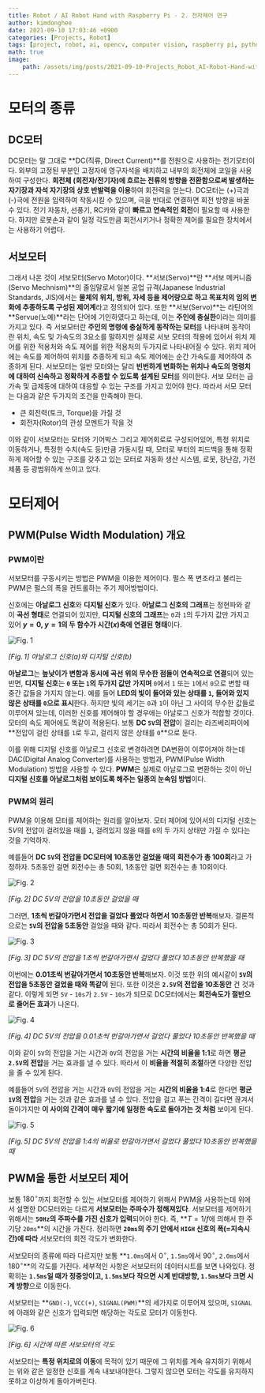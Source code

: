 ```yaml
---
title: Robot / AI Robot Hand with Raspberry Pi - 2. 전자제어 연구
author: kimdonghee
date: 2021-09-10 17:03:46 +0900
categories: [Projects, Robot]
tags: [project, robot, ai, opencv, computer vision, raspberry pi, python]
math: true
image:
    path: /assets/img/posts/2021-09-10-Projects_Robot_AI-Robot-Hand-with-Raspberry-Pi-2-전자제어-연구/preview.jpeg
---
```


# **모터의 종류**

## **DC모터**

DC모터는 말 그대로 **DC(직류, Direct Current)**를 전원으로 사용하는 전기모터이다. 외부의 고정된 부분인 고정자에 영구자석을 배치하고 내부의 회전체에 코일을 사용하여 구성한다. **회전체 (회전자/전기자)에 흐르는 전류의 방향을 전환함으로써 발생하는 자기장과 자석 자기장의 상호 반발력을 이용**하여 회전력을 얻는다. DC모터는 (+)극과 (-)극에 전원을 입력하여 작동시킬 수 있으며, 극을 반대로 연결하면 회전 방향을 바꿀 수 있다. 전기 자동차, 선풍기, RC카와 같이 **빠르고 연속적인 회전**이 필요할 때 사용한다. 하지만 로봇손과 같이 일정 각도만큼 회전시키거나 정확한 제어를 필요한 장치에서는 사용하기 어렵다.

## **서보모터**

그래서 나온 것이 서보모터(Servo Motor)이다. **서보(Servo)**란 **서보 메커니즘(Servo Mechnism)**의 줄임말로서 일본 공업 규격(Japanese Industrial Standards, JIS)에서는 **물체의 위치, 방위, 자세 등을 제어량으로 하고 목표치의 임의 변화에 추종하도록 구성된 제어계**라고 정의되어 있다. 또한 **서보(Servo)**는 라틴어의 **Servue(노예)**라는 단어에 기인하였다고 하는데, 이는 **주인에 충실한**이라는 의미를 가지고 있다. 즉 서보모터란 **주인의 명령에 충실하게 동작하는 모터**를 나타내며 동작이란 위치, 속도 및 가속도의 3요소를 말하지만 실제로 서보 모터의 적용에 있어서 위치 제어를 위한 적용처와 속도 제어를 위한 적용처의 두가지로 나타내어질 수 있다. 위치 제어에는 속도를 제어하여 위치를 추종하게 되고 속도 제어에는 순간 가속도를 제어하여 추종하게 된다. 서보모터는 일반 모터와는 달리 **빈번하게 변화하는 위치나 속도의 명령치에 대하여 신속하고 정확하게 추종할 수 있도록 설계된 모터**를 의미한다. 서보 모터는 급가속 및 급제동에 대하여 대응할 수 있는 구조를 가지고 있어야 한다. 따라서 서모 모터는 다음과 같은 두가지의 조건을 만족해야 한다.

- 큰 회전력(토크, Torque)을 가질 것
- 회전자(Rotor)의 관성 모멘트가 작을 것

이와 같이 서보모터는 모터와 기어박스 그리고 제어회로로 구성되어있어, 특정 위치로 이동하거나, 특정한 수치(속도 등)만큼 가동시킬 때, 모터로 부터의 피드백을 통해 정확하게 제어할 수 있는 구조를 갖추고 있는 모터로 자동화 생산 시스템, 로봇, 장난감, 가전제품 등 광범위하게 쓰이고 있다.

# **모터제어**

## **PWM(Pulse Width Modulation) 개요**

### **PWM이란**

서보모터를 구동시키는 방법은 PWM을 이용한 제어이다. 펄스 폭 변조라고 불리는 PWM은 펄스의 폭을 컨트롤하는 주기 제어방법이다.

신호에는 **아날로그 신호**와 **디지털 신호**가 있다. **아날로그 신호의 그래프**는 정현파와 같이 **곡선 형태**로 연결되어 있지만, **디지털 신호의 그래프**는 `0`과 `1`의 두가지 값만 가지고 있어 **$y=0$, $y=1$의 두 함수가 시간($x$)축에 연결된 형태**이다.

![Fig. 1](/assets/img/posts/2021-09-10-Projects_Robot_AI-Robot-Hand-with-Raspberry-Pi-2-전자제어-연구/fig_1.png)

*$[Fig.\,1]$ 아날로그 신호(a)와 디지털 신호(b)*

**아날로그**는 **높낮이가 변함과 동시에 곡선 위의 무수한 점들이 연속적으로 연결**되어 있는 반면, **디지털 신호**는 **`0` 또는 `1`의 두가지 값만 가지며** `0`에서 `1` 또는 `1`에서 `0`으로 변할 때 중간 값들을 가지지 않는다. 예를 들어 **LED의 빛이 들어와 있는 상태를 `1`, 들어와 있지 않은 상태를 `0`으로 표시**한다. 하지만 빛의 세기는 `0`과 `1`이 아닌 그 사이의 무수한 값들로 이루어져 있는데, 이러한 신호를 제어해야 할 경우에는 아날로그 신호가 적합할 것이다. 모터의 속도 제어에도 똑같이 적용된다. 보통 **DC `5V`의 전압**이 걸리는 라즈베리파이에 **전압이 걸린 상태를 `1`로 두고, 걸리지 않은 상태를 `0`**으로 둔다.

이를 위해 디지털 신호를 아날로그 신호로 변경하려면 DA변환이 이루어져야 하는데 DAC(Digital Analog Converter)를 사용하는 방법과, PWM(Pulse Width Modulation) 방법을 사용할 수 있다. **PWM**은 실제로 아날로그로 변환하는 것이 아닌 **디지털 신호를 아날로그처럼 보이도록 해주는 일종의 눈속임 방법**이다.

### **PWM의 원리**

PWM을 이용해 모터를 제어하는 원리를 알아보자. 모터 제어에 있어서의 디지털 신호는 $5V$의 전압이 걸려있을 때를 `1`, 걸려있지 않을 때를 `0`의 두 가지 상태만 가질 수 있다는 것을 기억하자.

예를들어 **DC `5V`의 전압을 DC모터에 10초동안 걸었을 때의 회전수가 총 100회**라고 가정하자. 5초동안 걸면 회전수는 총 50회, 1초동안 걸면 회전수는 총 10회이다.

![Fig. 2](/assets/img/posts/2021-09-10-Projects_Robot_AI-Robot-Hand-with-Raspberry-Pi-2-전자제어-연구/fig_2.png)

*$[Fig.\,2]$ DC $5V$의 전압을 10초동안 걸었을 때*

그러면, **1초씩 번갈아가면서 전압을 걸었다 풀었다 하면서 10초동안 반복**해보자. 결론적으로는 **`5V`의 전압을 5초동안** 걸었을 때와 같다. 따라서 회전수는 총 50회가 된다.

![Fig. 3](/assets/img/posts/2021-09-10-Projects_Robot_AI-Robot-Hand-with-Raspberry-Pi-2-전자제어-연구/fig_3.png)

*$[Fig.\,3]$ DC $5V$의 전압을 1초씩 번갈아가면서 걸었다 풀었다 10초동안 반복했을 때*

이번에는 **0.01초씩 번갈아가면서 10초동안 반복**해보자. 이것 또한 위의 예시같이 **`5V`의 전압을 5초동안 걸었을 때와 똑같이** 된다. 또한 이것은 **`2.5V`의 전압을 10초동안** 건 것과 같다. 이렇게 되면 `5V` - `10s`가 `2.5V` - `10s`가 되므로 DC모터에서는 **회전속도가 절반으로 줄어든 효과**가 나온다.

![Fig. 4](/assets/img/posts/2021-09-10-Projects_Robot_AI-Robot-Hand-with-Raspberry-Pi-2-전자제어-연구/fig_4.png)

*$[Fig.\,4]$ DC $5V$의 전압을 0.01초씩 번갈아가면서 걸었다 풀었다 10초동안 반복했을 때*

이와 같이 `5V`의 전압을 거는 시간과 `0V`의 전압을 거는 **시간의 비율을 1:1**로 하면 **평균 `2.5V`의 전압**을 거는 효과를 낼 수 있다. 따라서 이 **비율을 적절히 조절**하면 다양한 전압을 줄 수 있게 된다.

예를들어 `5V`의 전압을 거는 시간과 `0V`의 전압을 거는 **시간의 비율을 1:4**로 한다면 **평균 `1V`의 전압**을 거는 것과 같은 효과를 낼 수 있다. 전압을 걸고 푸는 간격이 길다면 끊겨서 돌아가지만 **이 사이의 간격이 매우 짧기에 일정한 속도로 돌아가는 것 처럼** 보이게 된다.

![Fig. 5](/assets/img/posts/2021-09-10-Projects_Robot_AI-Robot-Hand-with-Raspberry-Pi-2-전자제어-연구/fig_5.png)

*$[Fig.\,5]$ DC $5V$의 전압을 1:4의 비율로 번갈아가면서 걸었다 풀었다 10초동안 반복했을 때*

## **PWM을 통한 서보모터 제어**

보통 $180^\circ$까지 회전할 수 있는 서보모터를 제어하기 위해서 PWM을 사용하는데 위에서 설명한 DC모터와는 다르게 **서보모터는 주파수가 정해져있다**. 서보모터를 제어하기 위해서는 **`50Hz`의 주파수를 가진 신호가 입력**되어야 한다. 즉, **$T=1/f$에 의해서 한 주기당 `20ms`**의 시간을 가진다. 정리하면 **`20ms`의 주기 안에서 `HIGH` 신호의 폭(=지속시간)에 따라** 서보모터의 회전 각도가 변화한다.

서보모터의 종류에 따라 다르지만 보통 **`1.0ms`에서 $0^\circ$, `1.5ms`에서 $90^\circ$, `2.0ms`에서 $180^\circ$**의 각도를 가진다. 세부적인 사항은 서보모터의 데이터시트를 보면 나와있다. 정확히는 **`1.5ms`일 때가 정중앙이고,  `1.5ms`보다 작으면 시계 반대방향,  `1.5ms`보다 크면 시계 방향**으로 이동한다.

서보모터는 **`GND(-)`, `VCC(+)`, `SIGNAL(PWM)`**의 세가지로 이루어져 있으며, `SIGNAL`에 아래와 같은 신호가 입력되면 해당하는 각도로 모터가 이동한다.

![Fig. 6](/assets/img/posts/2021-09-10-Projects_Robot_AI-Robot-Hand-with-Raspberry-Pi-2-전자제어-연구/fig_6.png)

*$[Fig.\,6]$ 시간에 따른 서보모터의 각도*

서보모터는 **특정 위치로의 이동**에 목적이 있기 때문에 그 위치를 계속 유지하기 위해서는 위와 같은 일정한 신호를 계속 내보내야한다. 그렇지 않으면 모터는 각도를 유지하지 못하고 이상하게 돌아가버린다.
